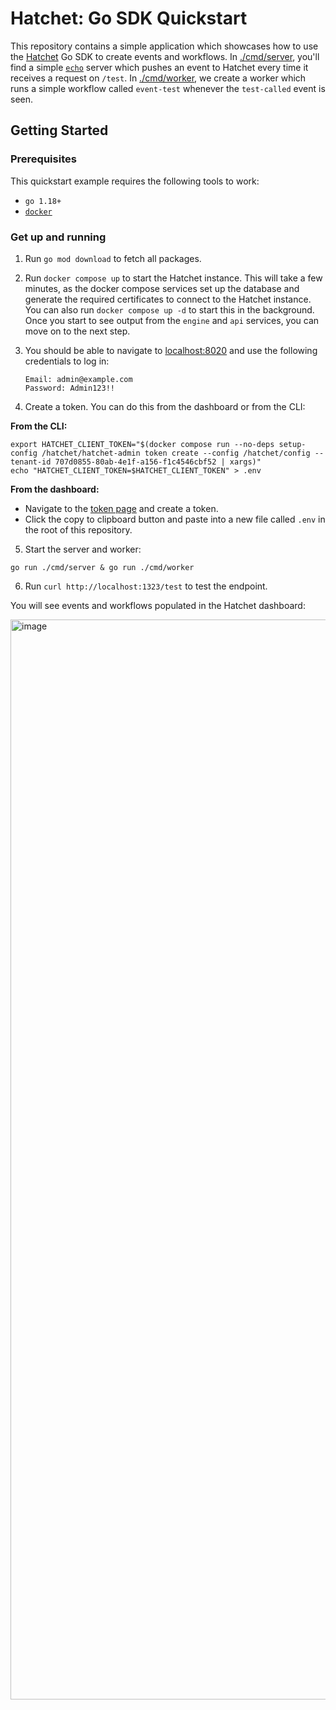 # Hatchet: Go SDK Quickstart

This repository contains a simple application which showcases how to use the [Hatchet](https://github.com/hatchet-dev/hatchet) Go SDK to create events and workflows. In [./cmd/server](./cmd/server/main.go), you'll find a simple [`echo`](https://echo.labstack.com/) server which pushes an event to Hatchet every time it receives a request on `/test`. In [./cmd/worker](./cmd/worker/main.go), we create a worker which runs a simple workflow called `event-test` whenever the `test-called` event is seen.

## Getting Started

### Prerequisites

This quickstart example requires the following tools to work:

- `go 1.18+`
- [`docker`](https://docs.docker.com/engine/install/)

### Get up and running

1. Run `go mod download` to fetch all packages.

2. Run `docker compose up` to start the Hatchet instance. This will take a few minutes, as the docker compose services set up the database and generate the required certificates to connect to the Hatchet instance. You can also run `docker compose up -d` to start this in the background. Once you start to see output from the `engine` and `api` services, you can move on to the next step.

3. You should be able to navigate to [localhost:8020](http://localhost:8020) and use the following credentials to log in:

    ```
    Email: admin@example.com
    Password: Admin123!!
    ```

4. Create a token. You can do this from the dashboard or from the CLI:

**From the CLI:**

```
export HATCHET_CLIENT_TOKEN="$(docker compose run --no-deps setup-config /hatchet/hatchet-admin token create --config /hatchet/config --tenant-id 707d0855-80ab-4e1f-a156-f1c4546cbf52 | xargs)"
echo "HATCHET_CLIENT_TOKEN=$HATCHET_CLIENT_TOKEN" > .env
```

**From the dashboard:**
    
- Navigate to the [token page](https://app.dev.hatchet-tools.com/tenant-settings/api-tokens) and create a token.
- Click the copy to clipboard button and paste into a new file called `.env` in the root of this repository.

5. Start the server and worker:

```
go run ./cmd/server & go run ./cmd/worker
```

6. Run `curl http://localhost:1323/test` to test the endpoint.

You will see events and workflows populated in the Hatchet dashboard:

<img width="1728" alt="image" src="https://github.com/hatchet-dev/hatchet-go-quickstart/assets/25448214/376e4ee8-7233-4a84-85b8-f71ad9e7402e">
